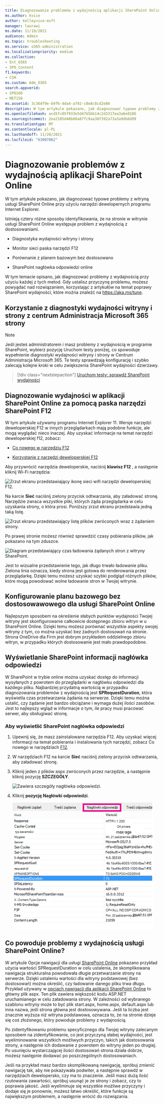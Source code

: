 ```yaml
---
title: Diagnozowanie problemów z wydajnością aplikacji SharePoint Online
ms.author: kvice
author: kelleyvice-msft
manager: laurawi
ms.date: 11/19/2021
audience: Admin
ms.topic: troubleshooting
ms.service: o365-administration
ms.localizationpriority: medium
ms.collection:
- Ent_O365
- SPO_Content
f1.keywords:
- CSH
ms.custom: Adm_O365
search.appverid:
- SPO160
- MET150
ms.assetid: 3c364f9e-b9f6-4da4-a792-c8e8c8cd2e86
description: W tym artykule pokazano, jak diagnozować typowe problemy z witryną usługi SharePoint Online przy użyciu narzędzi dewelopernych programu Internet Explorer.
ms.openlocfilehash: acd5fc05f933e5d47b5bb14c2d3317ea3a6e0186
ms.sourcegitcommit: 2ea2105d40b60a87fc9aa30f392a73a3a9db6d99
ms.translationtype: MT
ms.contentlocale: pl-PL
ms.lasthandoff: 11/20/2021
ms.locfileid: "63007062"
---
```

# <a name="diagnosing-performance-issues-with-sharepoint-online"></a>Diagnozowanie problemów z wydajnością aplikacji SharePoint Online

W tym artykule pokazano, jak diagnozować typowe problemy z witryną usługi SharePoint Online przy użyciu narzędzi dewelopernych programu Internet Explorer.
  
Istnieją cztery różne sposoby identyfikowania, że na stronie w witrynie usługi SharePoint Online występuje problem z wydajnością z dostosowaniami.

- Diagnostyka wydajności witryny i strony
  
- Monitor sieci paska narzędzi F12

- Porównanie z planem bazowym bez dostosowano

- SharePoint nagłówka odpowiedzi online

W tym temacie opisano, jak diagnozować problemy z wydajnością przy użyciu każdej z tych metod. Gdy ustalisz przyczynę problemu, możesz powyądać nad rozwiązaniem, korzystając z artykułów na temat poprawy SharePoint wydajności, które można znaleźć na https://aka.ms/tune.  

## <a name="use-the-site-and-page-performance-diagnostic-from-the-microsoft-365-admin-center"></a>Korzystanie z diagnostyki wydajności witryny i strony z centrum Administracja Microsoft 365 strony

> [!NOTE]
> Jeśli jesteś administratorem i masz problemy z wydajnością w programie SharePoint, wybierz pozycję Uruchom testy poniżej, co  spowoduje wypełnienie diagnostyki wydajności witryny i strony w Centrum Administracja Microsoft 365. Te testy sprawdzają konfigurację i szybko zalecają kolejne kroki w celu zwiększenia SharePoint wydajności dzierżawy.
>> [!div class="nextstepaction"]
>> [Uruchom testy: sprawdź SharePoint wydajności](https://aka.ms/PillarSiteandPagePerf)
  
## <a name="using-the-f12-tool-bar-to-diagnose-performance-in-sharepoint-online"></a>Diagnozowanie wydajności w aplikacji SharePoint Online za pomocą paska narzędzi SharePoint F12
<a name="F12ToolInfo"> </a>

W tym artykule używamy programu Internet Explorer 11. Wersje narzędzi deweloperskiej F12 w innych przeglądarkach mają podobne funkcje, ale mogą wyglądać nieco inaczej. Aby uzyskać informacje na temat narzędzi deweloperskiej f12, zobacz:
  
- [Co nowego w narzędziu F12](/previous-versions/windows/internet-explorer/ie-developer/dev-guides/bg182632(v=vs.85))

- [Korzystanie z narzędzi deweloperskiej F12](/previous-versions/windows/internet-explorer/ie-developer/samples/bg182326(v=vs.85))

Aby przywrócić narzędzia deweloperskie, naciśnij **klawisz F12** , a następnie kliknij Wi-Fi narzędzia:
  
![Zrzut ekranu przedstawiający ikonę sieci wifi narzędzi deweloperskiej F12.](../media/27acacbb-5688-459a-aa2f-5c8c5f17b76e.png)
  
Na karcie **Sieć** naciśnij zielony przycisk odtwarzania, aby załadować stronę. Narzędzie zwraca wszystkie pliki, których żąda przeglądarka w celu uzyskania strony, o która prosi. Poniższy zrzut ekranu przedstawia jedną taką listę.
  
![Zrzut ekranu przedstawiający listę plików zwróconych wraz z żądaniem strony.](../media/247a9422-76da-4b0c-bed3-ce77b05e4560.png)
  
Po prawej stronie możesz również sprawdzić czasy pobierania plików, jak pokazano na tym zduszce.
  
![Diagram przedstawiający czas ładowania żądanych stron z witryny SharePoint.](../media/d71ad1fa-9018-4fae-82eb-c1838e7db0ff.png)
  
Jest to wizualne przedstawienie tego, jak długo trwało ładowanie pliku. Zielona linia oznacza, kiedy strona jest gotowa do renderowania przez przeglądarkę. Dzięki temu możesz uzyskać szybki podgląd różnych plików, które mogą powodować wolne ładowanie stron w Twojej witrynie.
  
## <a name="setting-up-a-non-customized-baseline-for-sharepoint-online"></a>Konfigurowanie planu bazowego bez dostosowawowego dla usługi SharePoint Online
<a name="F12ToolInfo"> </a>

Najlepszym sposobem na określenie słabych punktów wydajności Twojej witryny jest skonfigurowanie całkowicie dostępnego zbioru witryn w u SharePoint Online. Dzięki temu możesz porównać wszystkie aspekty swojej witryny z tym, co można uzyskać bez żadnych dostosowań na stronie. Strona OneDrive dla Firm jest dobrym przykładem oddzielnego zbioru witryn, w przypadku których dostosowanie jest mało prawdopodobne.
  
## <a name="viewing-sharepoint-response-header-information"></a>Wyświetlanie SharePoint informacji nagłówka odpowiedzi
<a name="F12ToolInfo"> </a>

W SharePoint w trybie online można uzyskać dostęp do informacji wysyłanych z powrotem do przeglądarki w nagłówku odpowiedzi dla każdego pliku. Najbardziej przydatną wartością w przypadku diagnozowania problemów z wydajnością jest **SPRequestDuration**, która wyświetla czas przetwarzania żądania na serwerze. Dzięki temu można ustalić, czy żądanie jest bardzo obciążane i wymaga dużej ilości zasobów. Jest to najlepszy wgląd w informacje o tym, ile pracy musi pracować serwer, aby obsługiwać stronę.

### <a name="to-view-sharepoint-response-header-information"></a>Aby wyświetlić SharePoint nagłówka odpowiedzi
  
1. Upewnij się, że masz zainstalowane narzędzia F12. Aby uzyskać więcej informacji na temat pobierania i instalowania tych narzędzi, zobacz Co nowego w narzędziach [F12](/previous-versions/windows/internet-explorer/ie-developer/dev-guides/bg182632(v=vs.85)).

2. W narzędziach F12 na karcie **Sieć** naciśnij zielony przycisk odtwarzania, aby załadować stronę.

3. Kliknij jeden z plików aspx zwróconych przez narzędzie, a następnie kliknij pozycję **SZCZEGÓŁY**.

    ![Zawiera szczegóły nagłówka odpowiedzi.](../media/1f8a044a-caf8-4613-be2b-7e064141ac8a.png)
  
4. Kliknij **pozycję Nagłówki odpowiedzi**.

    ![Diagram przedstawiający adres URL nagłówka odpowiedzi.](../media/efc7076e-447e-447e-882a-ae3aa721e2c3.png)
  
## <a name="whats-causing-performance-issues-in-sharepoint-online"></a>Co powoduje problemy z wydajnością usługi SharePoint Online?
<a name="F12ToolInfo"> </a>

W artykule Opcje nawigacji dla usługi [SharePoint Online](navigation-options-for-sharepoint-online.md) pokazano przykład użycia wartości SPRequestDuration w celu ustalenia, że skomplikowana nawigacja strukturalna powodowała długie przetwarzanie strony na serwerze. Dzięki ustaleniu wartości dla witryny podstawowej (bez dostosowań) można określić, czy ładowanie danego pliku trwa długo. Przykład używany w [opcjach nawigacji dla aplikacji SharePoint Online](navigation-options-for-sharepoint-online.md) to główny plik aspx. Ten plik zawiera większość kodu ASP.NET uruchamianego w celu załadowania strony. W zależności od wybranego szablonu witryny może to być plik start.aspx, home.aspx, default.aspx lub inna nazwa, jeśli strona główna jest dostosowywana. Jeśli ta liczba jest znacznie wyższa niż witryna podstawowa, oznacza to, że na stronie dzieje się coś złożonego, który powoduje problemy z wydajnością.
  
Po zidentyfikowaniu problemu specyficznego dla Twojej witryny zalecanym sposobem na zidentyfikowanie, co jest przyczyną słabej wydajności, jest wyeliminowanie wszystkich możliwych przyczyn, takich jak dostosowania strony, a następnie ich dodawanie z powrotem do witryny jeden po drugiej. Po usunięciu wystarczającej ilości dostosowań strona działa dobrze, możesz następnie dodawać po poszczególnych dostosowaniach.
  
Jeśli na przykład masz bardzo skomplikowaną nawigację, spróbuj zmienić nawigację tak, aby nie pokazywała podwiter, a następnie sprawdź w narzędziach dewelopersko, czy ma to znaczenie. Jeśli masz dużą ilość rzutowania zawartości, spróbuj usunąć je ze strony i zobacz, czy to poprawia jakość. Jeśli wyeliminuje się wszystkie możliwe przyczyny i dodaje się je ponownie, możesz łatwo określić, które funkcje są największym problemem, a następnie wrócić do rozwiązania.
